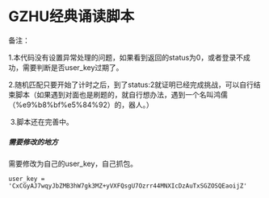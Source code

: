 # GZHU经典诵读脚本

备注：

​		1.本代码没有设置异常处理的问题，如果看到返回的status为0，或者登录不成功，需要判断是否user_key过期了。

​		2.随机匹配只要开始了计时之后，到了status:2就证明已经完成挑战，可以自行结束脚本（如果遇到对面也是刷题的，就自行想办法，遇到一个名叫鸿儒（%e9%b8%bf%e5%84%92）的，器人。）

​		3.脚本还在完善中。



##### 需要修改的地方

需要修改为自己的user_key，自己抓包。

```
user_key = 'CxCGyAJ7wqyJbZMB3hW7gk3MZ+yVXFQsgU7Ozrr44MNXIcDzAuTxSGZOSQEaoijZ'
```
